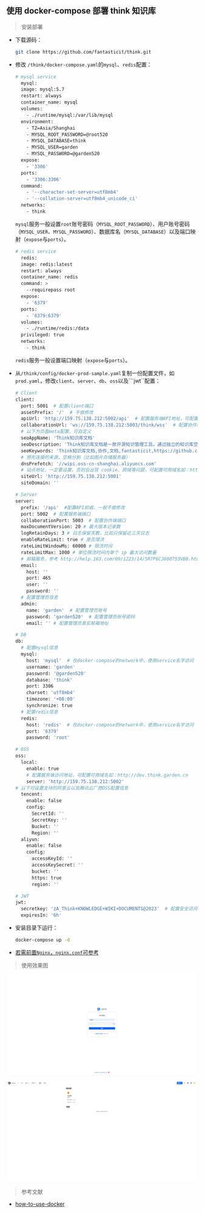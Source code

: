 ## 使用 docker-compose 部署 think 知识库

> 安装部署

* 下载源码：
  
  ```bash
  git clone https://github.com/fantasticit/think.git
  ```

* 修改 ```/think/docker-compose.yaml```的```mysql```、```redis```配置：

  ```bash
  # mysql service
    mysql:
    image: mysql:5.7
    restart: always
    container_name: mysql
    volumes:
      - ./runtime/mysql:/var/lib/mysql
    environment:
      - TZ=Asia/Shanghai
      - MYSQL_ROOT_PASSWORD=@root520
      - MYSQL_DATABASE=think
      - MYSQL_USER=garden
      - MYSQL_PASSWORD=@garden520
    expose:
      - '3306'
    ports:
      - '3306:3306'
    command:
      - '--character-set-server=utf8mb4'
      - '--collation-server=utf8mb4_unicode_ci'
    networks:
      - think
  ```

  ```mysql```服务一般设置```root```账号密码（```MYSQL_ROOT_PASSWORD```）、用户账号密码（```MYSQL_USER```、```MYSQL_PASSWORD```）、数据库名（```MYSQL_DATABASE```）以及端口映射（```expose```与```ports```）。

  ```bash
  # redis service
    redis:
    image: redis:latest
    restart: always
    container_name: redis
    command: >
      --requirepass root
    expose:
      - '6379'
    ports:
      - '6379:6379'
    volumes:
      - ./runtime/redis:/data
    privileged: true
    networks:
      - think
  ```

  ```redis```服务一般设置端口映射（```expose```与```ports```）。

* 从```/think/config/docker-prod-sample.yaml```复制一份配置文件，如```prod.yaml```，修改```client```、```server```、```db```、```oss```以及```jwt``配置：

  ```bash
  # Client
  client:
    port: 5001  # 配置client端口
    assetPrefix: '/'  # 不做修改
    apiUrl: 'http://159.75.138.212:5002/api'  # 配置服务端API地址，可配置可用域名如：http://dev.api.garden.cn/api 
    collaborationUrl: 'ws://159.75.138.212:5003/think/wss'  # 配置协作端API地址，可配置可用域名如：ws://dev.api.garden.cn/think/wss
    # 以下为页面meta配置，可自定义
    seoAppName: 'Think知识库文档'
    seoDescription: 'Think知识库文档是一款开源知识管理工具。通过独立的知识库空间，结构化地组织在线协作文档，实现知识的积累与沉淀，促进知识的复用与流通。'
    seoKeywords: 'Think知识库文档,协作,文档,fantasticit,https://github.com/fantasticit/think'
    # 预先连接的来源，空格分割（比如图片存储服务器）
    dnsPrefetch: '//wipi.oss-cn-shanghai.aliyuncs.com'
    # 站点地址，一定要设置，否则会出现 cookie、跨域等问题，可配置可用域名如：http://dev.think.garden.cn
    siteUrl: 'http://159.75.138.212:5001'
    siteDomain: ''
  ```

  ```bash
  # Server
  server:
    prefix: '/api'  #配置API前缀，一般不做修改
    port: 5002  # 配置服务端端口
    collaborationPort: 5003  # 配置协作端端口
    maxDocumentVersion: 20 # 最大版本记录数
    logRetainDays: 3 # 日志保留天数，比如只保留近三天日志
    enableRateLimit: true # 是否限流
    rateLimitWindowMs: 60000 # 限流时间
    rateLimitMax: 1000 # 单位限流时间内单个 ip 最大访问数量
    # 邮箱服务，参考 http://help.163.com/09/1223/14/5R7P6CJ600753VB8.html?servCode=6010376 获取 SMTP 配置
    email:
      host: ''
      port: 465
      user: ''
      password: ''
    # 配置管理员信息
    admin:
      name: 'garden'  # 配置管理员账号
      password: 'garden520'  # 配置管理员账号密码
      email: '' # 配置管理员真实邮箱地址
  ```
  
  ```bash
  # DB
  db:
    # 配置mysql信息
    mysql:
      host: 'mysql'  # 在docker-compose的network中，使用service名字访问
      username: 'garden'
      password: '@garden520'
      database: 'think'
      port: 3306
      charset: 'utf8mb4'
      timezone: '+08:00'
      synchronize: true
    # 配置redis信息
    redis:
      host: 'redis'  # 在docker-compose的network中，使用service名字访问
      port: '6379'
      password: 'root'
  ```

  ```bash
  # OSS
  oss:
    local:
      enable: true
      # 配置服务端访问地址，可配置可用域名如：http://dev.think.garden.cn
      server: 'http://159.75.138.212:5002' 
  # 以下可设置支持的阿里云以及腾讯云厂商OSS配置信息
    tencent:
      enable: false
      config:
        SecretId: ''
        SecretKey: ''
        Bucket: ''
        Region: ''
    aliyun:
      enable: false
      config:
        accessKeyId: ''
        accessKeySecret: ''
        bucket: ''
        https: true
        region: ''
  ```

  ```bash
  # JWT
  jwt:
    secretkey: 'zA_Think+KNOWLEDGE+WIKI+DOCUMENTS@2023'  # 配置安全访问key，建议修改
    expiresIn: '6h'
  ```

* 安装目录下运行：
  
  ```bash
  docker-compose up -d
  ```

* [若需前置```Nginx```，```nginx.conf```可参考](https://gitee.com/FSDGarden/learn-note/tree/master/think/nginx.conf.sample)

> 使用效果图

  ![](https://raw.githubusercontent.com/Garden12138/picbed-cloud/main/minikube/Snipaste_2023-04-03_17-41-08.png)

  ![](https://raw.githubusercontent.com/Garden12138/picbed-cloud/main/minikube/Snipaste_2023-04-03_17-40-42.png)
 
> 参考文献

* [how-to-use-docker](https://github.com/fantasticit/think/blob/main/how-to-use-docker.md)
